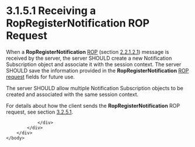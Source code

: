 <html dir="LTR" xmlns:mshelp="http://msdn.microsoft.com/mshelp" xmlns:ddue="http://ddue.schemas.microsoft.com/authoring/2003/5" xmlns:xlink="http://www.w3.org/1999/xlink" xmlns:tool="http://www.microsoft.com/tooltip">
    <head>
        <meta http-equiv="Content-Type" content="text/html; CHARSET=utf-8"></meta>
        <meta name="save" content="history"></meta>
        <title>3.1.5.1 Receiving a RopRegisterNotification ROP Request</title>
        <xml>
            <mshelp:toctitle title="3.1.5.1 Receiving a RopRegisterNotification ROP Request"></mshelp:toctitle>
            <mshelp:rltitle title="[MS-OXCNOTIF]: Receiving a RopRegisterNotification ROP Request"></mshelp:rltitle>
            <mshelp:keyword index="A" term="179cabdd-7a30-48fd-8b84-a1a172230781"></mshelp:keyword>
            <mshelp:attr name="DCSext.ContentType" value="open specification"></mshelp:attr>
            <mshelp:attr name="AssetID" value="179cabdd-7a30-48fd-8b84-a1a172230781"></mshelp:attr>
            <mshelp:attr name="TopicType" value="kbRef"></mshelp:attr>
            <mshelp:attr name="DCSext.Title" value="[MS-OXCNOTIF]: Receiving a RopRegisterNotification ROP Request" />
        </xml>
    </head>
    <body>
        <div id="header">
            <h1 class="heading">3.1.5.1 Receiving a RopRegisterNotification ROP Request</h1>
        </div>
        <div id="mainSection">
            <div id="mainBody">
                <div id="allHistory" class="saveHistory"></div>
                <div id="sectionSection0" class="section" name="collapseableSection">
                    

<p>When a <b>RopRegisterNotification</b> <a href="04fcfcd9-a11c-47cd-aa0c-c10a4085d0c8.htm#gt_3369fdd6-36f8-4a62-9cd7-2738ffb5048f">ROP</a> (section <a href="b7722064-1809-477b-8cba-f7b7d6c4046d.htm">2.2.1.2.1</a>) message is
received by the server, the server SHOULD create a new Notification
Subscription object and associate it with the session context. The server
SHOULD save the information provided in the <b>RopRegisterNotification</b> <a href="04fcfcd9-a11c-47cd-aa0c-c10a4085d0c8.htm#gt_edeadb0f-6571-49b7-8cce-5dc77b0793d6">ROP request</a> fields for
future use.</p>

<p>The server SHOULD allow multiple Notification Subscription
objects to be created and associated with the same session context.</p>

<p>For details about how the client sends the <b>RopRegisterNotification</b>
ROP request, see section <a href="a7133859-7dd4-4c22-af2c-ef7a0548dbd9.htm">3.2.5.1</a>.</p>


                </div>
            </div>
        </div>
    </body>
</html>